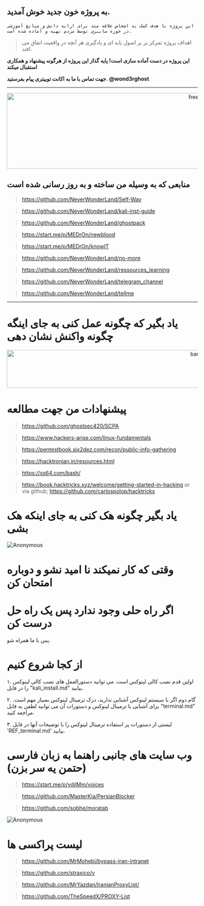 ## به پروژه خون جدید خوش آمدید.
```
این پروژه با هدف کمک به اشخاص علاقه مند برای ارایه دانش و منابع آموزشی در حوزه سایبری توسط مردم تهیه و آماده شده است.
```
 > اهداف پروژه تمرکز بر بر اصول پایه ای و یادگیری هر آنچه در واقعیت اتفاق می افتد.

**این پروژه در دست آماده سازی است! پایه گذاز این پروژه از هرگونه پیشنهاد و همکاری استقبال میکند**

**جهت تماس با ما به اکانت توییتری پیام بفرستید. @wond3rghost**

-------------------------------------------

<p align="center">
  <img width="1000" height="200" src="https://images.squarespace-cdn.com/content/v1/5e3a20bb6287bb6577adb092/1629846565191-1MRB2FK5RFSPNDLZJB11/Freedom+banner+6.jpg?format=1000w" alt="freedom">
</p>

## منابعی که به وسیله من ساخته و به روز رسانی شده است ##

 > https://github.com/NeverWonderLand/Self-Way

 > https://github.com/NeverWonderLand/kali-inst-guide

 > https://github.com/NeverWonderLand/ghostpack

 > https://start.me/p/MEDrOn/newblood

 > https://start.me/p/MEDrOn/knowIT

 > https://github.com/NeverWonderLand/no-more

 > https://github.com/NeverWonderLand/ressources_learning

 > https://github.com/NeverWonderLand/telegram_channel

 > https://github.com/NeverWonderLand/tellme

 -----------------------------------------------------------
# یاد بگیر که چگونه عمل کنی به جای اینگه چگونه واکنش نشان دهی #

<p align="center">
  <img width="1000" height="100" src="https://see.fontimg.com/api/renderfont4/7Bpow/eyJyIjoiZnMiLCJoIjo1OSwidyI6MTAwMCwiZnMiOjU5LCJmZ2MiOiIjMEU3NzBFIiwiYmdjIjoiI0ZGRkZGRiIsInQiOjF9/V29tZW4gTGlmZSBGcmVlZG9t/broadway-regular.png" alt="banner">
</p>

# پیشنهادات من جهت مطالعه 
 > https://github.com/ghostsec420/SCPA

 > https://www.hackers-arise.com/linux-fundamentals

 > https://pentestbook.six2dez.com/recon/public-info-gathering

 > https://hacktronian.in/resources.html

 > https://ss64.com/bash/

 > https://book.hacktricks.xyz/welcome/getting-started-in-hacking or via   github; https://github.com/carlospolop/hacktricks

# یاد بگیر چگونه هک کنی به جای اینکه هک بشی

![Anonymous](https://user-images.githubusercontent.com/64184513/171263895-ef0fafc8-24c9-4f0b-81c4-8d114629fff3.jpg)

# وقتی که کار نمیکند نا امید نشو و دوباره امتحان کن

# اگر راه حلی وجود ندارد پس یک راه حل درست کن

پس با ما همراه شو.

# از کجا شروع کنیم

۱.  اولین قدم نصب کالی لینوکس است. می توانید دستورالعمل های نصب کالی لینوکس را در فایل "kali_install.md" بیابید.

۲. گام دوم اگر با سیستم لینوکس  آشنایی ندارید، درک ترمینال لینوکس بسیار مهم است. برای آشنایی با ترمینال لینوکس و دستورات آن می توانید لطفن به فایل "terminal.md" مراجعه کنید.

۳. لیستی از دستورات پر استفاده ترمینال لینوکس را با توضیحات آنها در فایل 'REF_terminal.md' بیابید.

# وب سایت های جانبی راهنما به زبان فارسی (حتمن یه سر بزن)
 > https://start.me/p/ydjlMm/voices

 > https://github.com/MasterKia/PersianBlocker

 > https://github.com/sobhe/moratab

![Anonymous](https://user-images.githubusercontent.com/64184513/171263895-ef0fafc8-24c9-4f0b-81c4-8d114629fff3.jpg)

# لیست پراکسی ها

 > https://github.com/MrMohebi/bypass-iran-intranet

 > https://github.com/straxico/v

 > https://github.com/MrYazdan/IranianProxyList/

 > https://github.com/TheSpeedX/PROXY-List
